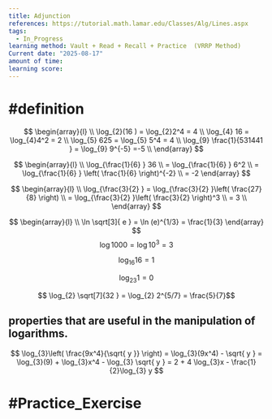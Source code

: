 ```yaml
---
title: Adjunction
references: https://tutorial.math.lamar.edu/Classes/Alg/Lines.aspx
tags:
  - In_Progress
learning method: Vault + Read + Recall + Practice  (VRRP Method)
Current date: "2025-08-17"
amount of time: 
learning score:
---
```

# #definition 

$$
\begin{array}{l} \\
\log_{2}(16 ) = \log_{2}2^4   =  4     \\
\log_{4} 16  =  \log_{4}4^2   = 2  \\
\log_{5} 625   =  \log_{5} 5^4  =  4 \\ 
\log_{9} \frac{1}{531441 }   = \log_{9} 9^{-5}   =-5    \\
\end{array}
$$

$$
\begin{array}{l} \\
\log_{\frac{1}{6} } 36   \\
 =   \log_{\frac{1}{6} }  6^2   \\
=  \log_{\frac{1}{6} }  \left( \frac{1}{6} \right)^{-2}   \\
 = -2
\end{array}
$$



$$
\begin{array}{l} \\
\log_{\frac{3}{2} }   = \log_{\frac{3}{2} }\left(  \frac{27}{8}  \right)  \\
=  \log_{\frac{3}{2} }\left( \frac{3}{2} \right)^3     \\
= 3  \\
\end{array}
$$






$$
\begin{array}{l} \\
\ln \sqrt[3]{ e }   =   \ln (e)^{1/3}    = \frac{1}{3} 
\end{array}
$$
$$
\log 1000  = \log 10^3    = 3   
$$

$$
\log_{16} 16  =1$$

$$
\log_{23} 1   = 0$$ 

$$
\log_{2} \sqrt[7]{32  } = \log_{2} 2^{5/7}   = \frac{5}{7}$$



## properties that are useful in the manipulation of logarithms. 


$$
\log_{3}\left( \frac{9x^4}{\sqrt{ y }} \right)  = \log_{3}(9x^4) -  \sqrt{ y }  =  \log_{3}(9) +   \log_{3}x^4  - \log_{3} \sqrt{ y }   =  2 +  4  \log_{3}x   - \frac{1}{2}\log_{3}  y
$$



# #Practice_Exercise 

